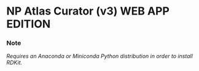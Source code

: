 # NP Atlas Curator (v3) WEB APP EDITION


### Note

*Requires an Anaconda or Miniconda Python distribution in order to install RDKit.*
